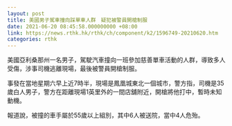 ```yaml
---
layout: post
title: 美國男子駕車撞向踩單車人群　疑犯被警員開槍制服
date: 2021-06-20 08:45:58.000000000 +08:00
link: https://news.rthk.hk/rthk/ch/component/k2/1596749-20210620.htm
categories: rthk
---
```


美國亞利桑那州一名男子，駕駛汽車撞向一班參加慈善單車活動的人群，導致多人受傷，涉事司機逃離現場，最後被警員開槍制服。

事發在當地星期六早上近7時半，現場是鳳凰城東北一個城市，警方指，司機是35歲白人男子，警方在距離現場1英里外的一間店舖附近，開槍將他打中，暫時未知動機。

報道說，被撞的車手屬於55歲以上組別，其中6人被送院，當中4人危殆。

